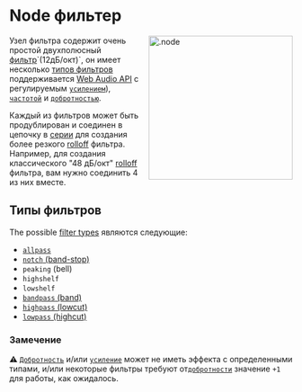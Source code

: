 # Node фильтер

<img align="right" style="margin-left: 8px;" src="https://cdn.discordapp.com/attachments/667464431562653706/1052202046369054720/filter_node.png" alt=".node" width="256"/>

Узел фильтра содержит очень простой двухполюсный [фильтр](https://en.wikipedia.org/wiki/Filter_(signal_processing))`(12дБ/окт)`, он имеет несколько [типов фильтров](https://developer.mozilla.org/en-US/docs/Web/API/BiquadFilterNode/type) поддерживается [Web Audio API](https://developer.mozilla.org/en-US/docs/Web/API/Web_Audio_API) с регулируемым [`усилением`](https://ru.wikipedia.org/wiki/Коэффициент_передачи)), [`частотой`](https://ru.wikipedia.org/wiki/Частота) и [`добротностью`](https://ru.wikipedia.org/wiki/Добротность).

Каждый из фильтров может быть продублирован и соединен в цепочку в [серии](https://en.wikipedia.org/wiki/Daisy_chain_(electrical_engineering)) для создания более резкого [rolloff](https://en.wikipedia.org/wiki/Roll-off) фильтра. Например, для создания классического "48 дБ/окт" [rolloff](https://en.wikipedia.org/wiki/Roll-off) фильтра, вам нужно соединить 4 из них вместе.

## Типы фильтров

The possible [filter types](https://developer.mozilla.org/en-US/docs/Web/API/BiquadFilterNode/type) являются следующие: 

- [`allpass`](https://en.wikipedia.org/wiki/All-pass_filter)
- [`notch` (band-stop)](https://en.wikipedia.org/wiki/Band-stop_filter)
- `peaking` (bell)
- `highshelf`
- `lowshelf`
- [`bandpass` (band)](https://en.wikipedia.org/wiki/Band-pass_filter)
- [`highpass` (lowcut)](https://en.wikipedia.org/wiki/High-pass_filter)
- [`lowpass` (highcut)](https://en.wikipedia.org/wiki/Low-pass_filter)

### Замечение
⚠️ [`Добротность`](https://ru.wikipedia.org/wiki/Добротность) и/или [`усиление`](https://ru.wikipedia.org/wiki/Коэффициент_передачи) может не иметь эффекта с определенными типами, и/или некоторые фильтры требуют от[`добротности`](https://ru.wikipedia.org/wiki/Добротность) значение `+1` для работы, как ожидалось.
